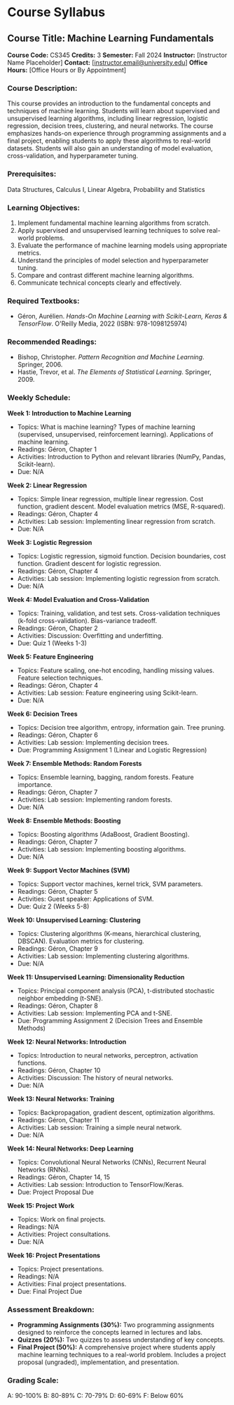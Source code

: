 
# Course Syllabus
## Course Title: Machine Learning Fundamentals
**Course Code:** CS345
**Credits:** 3
**Semester:** Fall 2024
**Instructor:** [Instructor Name Placeholder]
**Contact:** [instructor.email@university.edu]
**Office Hours:** [Office Hours or By Appointment]

### Course Description:
This course provides an introduction to the fundamental concepts and techniques of machine learning. Students will learn about supervised and unsupervised learning algorithms, including linear regression, logistic regression, decision trees, clustering, and neural networks. The course emphasizes hands-on experience through programming assignments and a final project, enabling students to apply these algorithms to real-world datasets. Students will also gain an understanding of model evaluation, cross-validation, and hyperparameter tuning.

### Prerequisites:
Data Structures, Calculus I, Linear Algebra, Probability and Statistics

### Learning Objectives:
1.  Implement fundamental machine learning algorithms from scratch.
2.  Apply supervised and unsupervised learning techniques to solve real-world problems.
3.  Evaluate the performance of machine learning models using appropriate metrics.
4.  Understand the principles of model selection and hyperparameter tuning.
5.  Compare and contrast different machine learning algorithms.
6.  Communicate technical concepts clearly and effectively.

### Required Textbooks:
-   Géron, Aurélien. *Hands-On Machine Learning with Scikit-Learn, Keras & TensorFlow*. O'Reilly Media, 2022 (ISBN: 978-1098125974)

### Recommended Readings:
-   Bishop, Christopher. *Pattern Recognition and Machine Learning*. Springer, 2006.
-   Hastie, Trevor, et al. *The Elements of Statistical Learning*. Springer, 2009.

### Weekly Schedule:
**Week 1: Introduction to Machine Learning**
-   Topics: What is machine learning? Types of machine learning (supervised, unsupervised, reinforcement learning). Applications of machine learning.
-   Readings: Géron, Chapter 1
-   Activities: Introduction to Python and relevant libraries (NumPy, Pandas, Scikit-learn).
-   Due: N/A

**Week 2: Linear Regression**
-   Topics: Simple linear regression, multiple linear regression. Cost function, gradient descent. Model evaluation metrics (MSE, R-squared).
-   Readings: Géron, Chapter 4
-   Activities: Lab session: Implementing linear regression from scratch.
-   Due: N/A

**Week 3: Logistic Regression**
-   Topics: Logistic regression, sigmoid function. Decision boundaries, cost function. Gradient descent for logistic regression.
-   Readings: Géron, Chapter 4
-   Activities: Lab session: Implementing logistic regression from scratch.
-   Due: N/A

**Week 4: Model Evaluation and Cross-Validation**
-   Topics: Training, validation, and test sets. Cross-validation techniques (k-fold cross-validation). Bias-variance tradeoff.
-   Readings: Géron, Chapter 2
-   Activities: Discussion: Overfitting and underfitting.
-   Due: Quiz 1 (Weeks 1-3)

**Week 5: Feature Engineering**
-   Topics: Feature scaling, one-hot encoding, handling missing values. Feature selection techniques.
-   Readings: Géron, Chapter 4
-   Activities: Lab session: Feature engineering using Scikit-learn.
-   Due: N/A

**Week 6: Decision Trees**
-   Topics: Decision tree algorithm, entropy, information gain. Tree pruning.
-   Readings: Géron, Chapter 6
-   Activities: Lab session: Implementing decision trees.
-   Due: Programming Assignment 1 (Linear and Logistic Regression)

**Week 7: Ensemble Methods: Random Forests**
-   Topics: Ensemble learning, bagging, random forests. Feature importance.
-   Readings: Géron, Chapter 7
-   Activities: Lab session: Implementing random forests.
-   Due: N/A

**Week 8: Ensemble Methods: Boosting**
-   Topics: Boosting algorithms (AdaBoost, Gradient Boosting).
-   Readings: Géron, Chapter 7
-   Activities: Lab session: Implementing boosting algorithms.
-   Due: N/A

**Week 9: Support Vector Machines (SVM)**
-   Topics: Support vector machines, kernel trick, SVM parameters.
-   Readings: Géron, Chapter 5
-   Activities: Guest speaker: Applications of SVM.
-   Due: Quiz 2 (Weeks 5-8)

**Week 10: Unsupervised Learning: Clustering**
-   Topics: Clustering algorithms (K-means, hierarchical clustering, DBSCAN). Evaluation metrics for clustering.
-   Readings: Géron, Chapter 9
-   Activities: Lab session: Implementing clustering algorithms.
-   Due: N/A

**Week 11: Unsupervised Learning: Dimensionality Reduction**
-   Topics: Principal component analysis (PCA), t-distributed stochastic neighbor embedding (t-SNE).
-   Readings: Géron, Chapter 8
-   Activities: Lab session: Implementing PCA and t-SNE.
-   Due: Programming Assignment 2 (Decision Trees and Ensemble Methods)

**Week 12: Neural Networks: Introduction**
-   Topics: Introduction to neural networks, perceptron, activation functions.
-   Readings: Géron, Chapter 10
-   Activities: Discussion: The history of neural networks.
-   Due: N/A

**Week 13: Neural Networks: Training**
-   Topics: Backpropagation, gradient descent, optimization algorithms.
-   Readings: Géron, Chapter 11
-   Activities: Lab session: Training a simple neural network.
-   Due: N/A

**Week 14: Neural Networks: Deep Learning**
-   Topics: Convolutional Neural Networks (CNNs), Recurrent Neural Networks (RNNs).
-   Readings: Géron, Chapter 14, 15
-   Activities: Lab session: Introduction to TensorFlow/Keras.
-   Due: Project Proposal Due

**Week 15: Project Work**
-   Topics: Work on final projects.
-   Readings: N/A
-   Activities: Project consultations.
-   Due: N/A

**Week 16: Project Presentations**
-   Topics: Project presentations.
-   Readings: N/A
-   Activities: Final project presentations.
-   Due: Final Project Due

### Assessment Breakdown:
*   **Programming Assignments (30%):** Two programming assignments designed to reinforce the concepts learned in lectures and labs.
*   **Quizzes (20%):** Two quizzes to assess understanding of key concepts.
*   **Final Project (50%):** A comprehensive project where students apply machine learning techniques to a real-world problem. Includes a project proposal (ungraded), implementation, and presentation.

### Grading Scale:
A: 90-100%
B: 80-89%
C: 70-79%
D: 60-69%
F: Below 60%